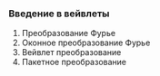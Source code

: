 ### Введение в вейвлеты

1. Преобразование Фурье
2. Оконное преобразование Фурье
3. Вейвлет преобразование
4. Пакетное преобразование
